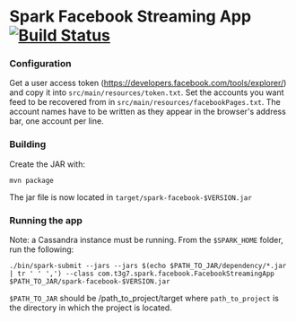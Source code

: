 # Spark Facebook Streaming App [![Build Status](https://travis-ci.org/t3g7/spark-streaming-twitter.svg)](https://travis-ci.org/t3g7/spark-facebook) 

### Configuration
Get a user access token (https://developers.facebook.com/tools/explorer/) and copy it into ```src/main/resources/token.txt```.
Set the accounts you want feed to be recovered from in ```src/main/resources/facebookPages.txt```. The account names have to be written as they appear in the browser's address bar, one account per line.

### Building
Create the JAR with:
	
	mvn package

The jar file is now located in `target/spark-facebook-$VERSION.jar`

### Running the app
Note: a Cassandra instance must be running.
From the ```$SPARK_HOME``` folder, run the following:

    ./bin/spark-submit --jars --jars $(echo $PATH_TO_JAR/dependency/*.jar | tr ' ' ',') --class com.t3g7.spark.facebook.FacebookStreamingApp $PATH_TO_JAR/spark-facebook-$VERSION.jar

`$PATH_TO_JAR` should be /path_to_project/target where `path_to_project` is the directory in which the project is located.
